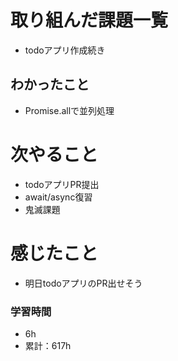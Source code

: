 # 取り組んだ課題一覧

- todoアプリ作成続き

## わかったこと

- Promise.allで並列処理

# 次やること

- todoアプリPR提出
- await/async復習
- 鬼滅課題

# 感じたこと

- 明日todoアプリのPR出せそう

### 学習時間

- 6h
- 累計：617h